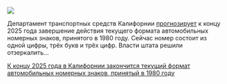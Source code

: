 <!--2025-04-24 13:59:18-->
<div class="yb">
  <div class="rss habr"><img src="https://habrastorage.org/webt/r-/ca/xr/r-caxrk3lz0mfi4pnn-2sxzymki.jpeg" /><p>Департамент транспортных средств Калифорнии <a href="https://www.thedrive.com/news/california-is-running-out-of-license-plate-numbers" rel="noopener noreferrer nofollow">прогнозирует</a> к концу 2025 года завершение действия текущего формата автомобильных номерных знаков, принятого в 1980 году. Сейчас номер состоит из одной цифры, трёх букв и трёх цифр. Власти штата решили отзеркалить... <p class="titl"><a href="https://habr.com/ru/news/904120/?utm_source=habrahabr&utm_medium=rss&utm_campaign=904120">К концу 2025 года в Калифорнии закончится текущий формат автомобильных номерных знаков, принятый в 1980 году</a></p></div>
</div>

